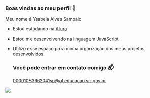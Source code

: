 ### Boas vindas ao meu perfil 👋

Meu nome é Ysabela Alves Sampaio 

- Estou estudando na [Alura](https://www.alura.com.br)
- Estou me desenvolvendo na linguagem JavaScript
- Utilizo esse espaço para minha organzação dos meus projetos desenvolvidos

  ### Você pode entrar em contato comigo 📬

  00001083662041sp@al.educacao.sp.gov.br

![](https://media.tenor.com/GI5rHRjV2c4AAAAi/hello.gif)
  
